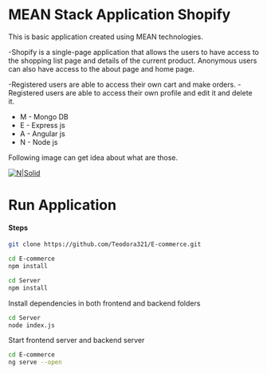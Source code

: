 # MEAN Stack Аpplication Shopify

This is basic application created using MEAN technologies.

-Shopify is a single-page application that allows the users to have access to the shopping list page and details of the current product. Anonymous users can also have access to the about page and home page.

-Registered users are able to access their own cart and make orders. -Registered users are able to access their own profile and edit it and delete it. 


* M - Mongo DB
* E - Express js
* A - Angular js
* N - Node js

Following image can get idea about what are those.

[![N|Solid](https://www.wedevz.com/wp-content/uploads/2016/08/mean.png)](https://nodesource.com/products/nsolid)

# Run Application

#### Steps
```sh
git clone https://github.com/Teodora321/E-commerce.git
```
```sh
cd E-commerce
npm install
```

```sh
cd Server
npm install
```
Install dependencies in both frontend and backend folders
```sh
cd Server
node index.js
```
Start frontend server and backend server 
```sh
cd E-commerce
ng serve --open
```
